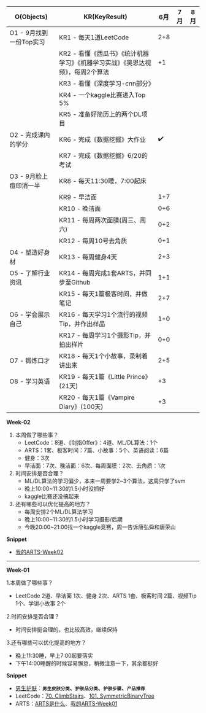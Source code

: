 





| O(Objects)              | KR(KeyResult)                                                | 6月  | 7月  | 8月  |
| ----------------------- | ------------------------------------------------------------ | ---- | ---- | ---- |
| O1 - 9月找到一份Top实习 | KR1 - 每天1道LeetCode                                        | 2+8  |      |      |
|                         | KR2 - 看懂《西瓜书》《统计机器学习》《机器学习实战》《吴恩达视频》，每周2个算法 | +1   |      |      |
|                         | KR3 - 看懂《深度学习-cnn部分》                               |      |      |      |
|                         | KR4 - 一个kaggle比赛进入Top 5%                               |      |      |      |
|                         | KR5 - 准备好简历上的两个DL项目                               |      |      |      |
| O2 - 完成课内的学分     | KR6 - 完成《数据挖掘》大作业                                 | ✔️    |      |      |
|                         | KR7 - 完成《数据挖掘》6/20的考试                             |      |      |      |
| O3 - 9月脸上痘印消一半  | KR8 - 每天11:30睡，7:00起床                                  |      |      |      |
|                         | KR9 - 早洁面                                                 | 1+7  |      |      |
|                         | KR10 - 晚洁面                                                | 0+6  |      |      |
|                         | KR11 - 每周两次面膜(周三、周六)                              | 0+2  |      |      |
|                         | KR12 - 每周10号去角质                                        | 0+1  |      |      |
| O4 - 塑造好身材         | KR13 - 每周健身4天                                           | 2+3  |      |      |
| O5 - 了解行业资讯       | KR14 - 每周完成1套ARTS，并同步至Github                       | 1+1  |      |      |
|                         | KR15 - 每天1篇极客时间，并做笔记                             | 2+7  |      |      |
| O6 - 学会展示自己       | KR16 - 每天学习1个流行的视频Tip，并作出样品                  | 1+0  |      |      |
|                         | KR17 - 每周学习1个摄影Tip，并拍出样片                        | 0+0  |      |      |
| O7 - 锻炼口才           | KR18 - 每天1个小故事，录制着讲出来                           | 2+5  |      |      |
| O8 - 学习英语           | KR19 - 每天1篇《Little Prince》(21天)                        | +3   |      |      |
|                         | KR20 - 每天1篇《Vampire Diary》(100天)                       | +3   |      |      |



**Week-02**

1. 本周做了哪些事？
   + LeetCode：8道、《剑指Offer》：4道、ML/DL算法：1个
   + ARTS：1套、极客时间：7篇、小故事：5个、英语阅读：6篇
   + 健身：3次
   + 早洁面：7次、晚洁面：6次、每周面膜：2次、去角质：1次
2. 时间安排是否合理？
   + ML/DL算法的学习偏少，本来一周要学2~3个算法，这周只学了svm
   + 晚上10:00~11:30的1.5小时没抓好
   + kaggle比赛还没搞起来
3. 还有哪些可以优化提高的地方？
   + 每周安排2个ML/DL算法学习
   + 晚上10:00~11:30的1.5小时学习摄影/后期
   + 今晚20:00~21:00找一个kaggle竞赛，周一告诉唐弘舜和唐荣山

**Snippet**

+ [我的ARTS-Week02](https://github.com/MrArcrM/ARTS/blob/master/Week-02/Week-02.md)

---

**Week-01**

1.本周做了哪些事？

+ LeetCode 2道、早洁面 1次、健身 2次、ARTS 1套、极客时间 2篇、视频Tip 1个、学讲小故事 2个

2.时间安排是否合理？

+ 时间安排挺合理的，也比较高效，继续保持

3.还有哪些可以优化提高的地方？

+ 晚上11:30睡，早上7:00起要落实
+ 下午14:00睡醒的时候容易懈怠，稍微注意一下，其余都挺好

**Snippet**

+ [男生护肤](./snippet/男生护肤.md)：**`男生皮肤分类`、`护肤品分类`、`护肤步骤`、`产品推荐`**
+ LeetCode：[70. ClimbStairs](https://leetcode-cn.com/problems/climbing-stairs/)、[101. SymmetricBinaryTree](https://leetcode-cn.com/problems/symmetric-tree/)
+ ARTS：[ARTS是什么](https://www.zhihu.com/question/301150832)、[我的ARTS-Week01](https://github.com/MrArcrM/ARTS/blob/master/Week-01/Week-01.md)